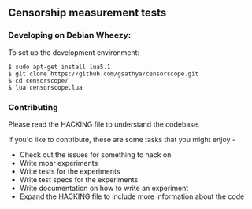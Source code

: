 ## Censorship measurement tests

### Developing on Debian Wheezy:

To set up the development environment:

    $ sudo apt-get install lua5.1
    $ git clone https://github.com/gsathya/censorscope.git
    $ cd censorscope/
    $ lua censorscope.lua

### Contributing
Please read the HACKING file to understand the codebase.

If you'd like to contribute, these are some tasks that you might enjoy -
- Check out the issues for something to hack on
- Write moar experiments
- Write tests for the experiments
- Write test specs for the experiments
- Write documentation on how to write an experiment
- Expand the HACKING file to include more information about the code

